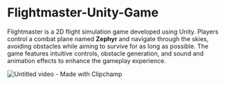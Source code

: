 # Flightmaster-Unity-Game
Flightmaster is a 2D flight simulation game developed using Unity.
Players control a combat plane named **Zephyr** and navigate through the skies, avoiding obstacles while aiming to survive for as long as possible. 
The game features intuitive controls, obstacle generation, and sound and animation effects to enhance the gameplay experience.

![Untitled video - Made with Clipchamp](https://github.com/user-attachments/assets/149bae97-15bb-4fbd-8116-b685b294d44d)
